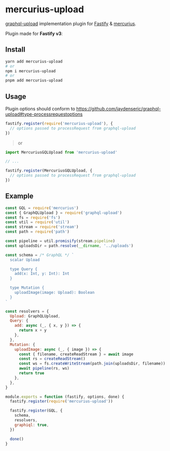 # mercurius-upload

[graphql-upload](https://github.com/jaydenseric/graphql-upload) implementation plugin for [Fastify](https://www.fastify.io/) & [mercurius](https://github.com/mercurius-js/mercurius).

Plugin made for **Fastify v3**:

## Install

```sh
yarn add mercurius-upload
# or
npm i mercurius-upload
# or
pnpm add mercurius-upload
```

## Usage

Plugin options should conform to https://github.com/jaydenseric/graphql-upload#type-processrequestoptions

```js
fastify.register(require('mercurius-upload'), {
  // options passed to processRequest from graphql-upload
})
```

> or

```ts
import MercuriusGQLUpload from 'mercurius-upload'

// ...

fastify.register(MercuriusGQLUpload, {
  // options passed to processRequest from graphql-upload
})
```

## Example

```js
const GQL = require('mercurius')
const { GraphQLUpload } = require('graphql-upload')
const fs = require('fs')
const util = require('util')
const stream = require('stream')
const path = require('path')

const pipeline = util.promisify(stream.pipeline)
const uploadsDir = path.resolve(__dirname, '../uploads')

const schema = /* GraphQL */ `
  scalar Upload

  type Query {
    add(x: Int, y: Int): Int
  }

  type Mutation {
    uploadImage(image: Upload): Boolean
  }
`

const resolvers = {
  Upload: GraphQLUpload,
  Query: {
    add: async (_, { x, y }) => {
      return x + y
    },
  },
  Mutation: {
    uploadImage: async (_, { image }) => {
      const { filename, createReadStream } = await image
      const rs = createReadStream()
      const ws = fs.createWriteStream(path.join(uploadsDir, filename))
      await pipeline(rs, ws)
      return true
    },
  },
}

module.exports = function (fastify, options, done) {
  fastify.register(require('mercurius-upload'))

  fastify.register(GQL, {
    schema,
    resolvers,
    graphiql: true,
  })

  done()
}
```
